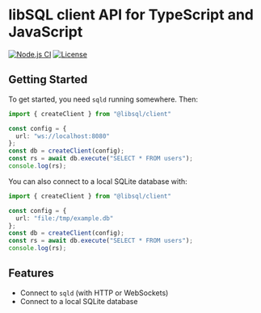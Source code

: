 # libSQL client API for TypeScript and JavaScript

[![Node.js CI](https://github.com/libsql/libsql-client-ts/actions/workflows/ci.yaml/badge.svg)](https://github.com/libsql/libsql-client-ts/actions/workflows/ci.yaml)
[![License](https://img.shields.io/badge/license-MIT-blue)](https://github.com/libsql/libsql-client-ts/blob/main/LICENSE)

## Getting Started

To get started, you need `sqld` running somewhere. Then:

```typescript
import { createClient } from "@libsql/client"

const config = {
  url: "ws://localhost:8080"
};
const db = createClient(config);
const rs = await db.execute("SELECT * FROM users");
console.log(rs);
```

You can also connect to a local SQLite database with:

```typescript
import { createClient } from "@libsql/client"

const config = {
  url: "file:/tmp/example.db"
};
const db = createClient(config);
const rs = await db.execute("SELECT * FROM users");
console.log(rs);
```

## Features

* Connect to `sqld` (with HTTP or WebSockets)
* Connect to a local SQLite database
